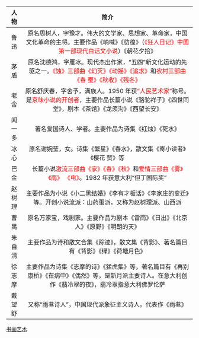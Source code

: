 
|  人物  |                             简介                             |
| :----: | :----------------------------------------------------------: |
|  鲁迅  | 原名周树人，字豫才。伟大的文学家、思想家、革命家，中国文化革命的主将。主要作品《呐喊》《彷徨》（<font color=red>《狂人日记》中国第一部现代白话文小说</font>）《朝花夕拾》 |
|  茅盾  | 原名沈德鸿，字雁冰。现代杰出作家，“五四”新文化运动的先驱之一。<font color=red>《蚀》三部曲《幻灭》《动摇》《追求》</font>和<font color=red>农村三部曲《春 蚕》《秋收》《残冬》</font> |
|  老舍  | 原名舒庆春，字舍予，满族人。1950 年获<font color=red>“人民艺术家”</font>称号。是<font color=red>京味小说的开创者</font>，主要作品长篇小说《骆驼祥子》《四世同堂》，剧本《茶馆》《龙须沟》《西望长安》 |
| 闻一多 |      著名爱国诗人、学者。主要作品为诗集《红烛》《死水》      |
|  冰心  | 原名谢婉莹，女。诗集《繁星》《春水》，散文集《寄小读者》《樱花 赞》等 |
|  巴金  | 长篇小说<font color=red>激流三部曲《家》《春》《秋》</font>和<font color=red>爱情三部曲《雾》《雨》 《电》</font>。1982 年获意大利“但丁国际奖” |
| 赵树理 | 主要作品为小说《小二黑结婚》《李有才板话》《李家庄的变迁》等。开创小说流派：山药蛋派，又称为赵树理派、山西派 |
|  曹禺  | 原名万家宝，戏剧家。主要作品为剧本《雷雨》《日出》《北京人》《原野》《明朗的天》 |
| 朱自清 | 主要作品为诗和散文合集《踪迹》，散文集《背影》、著名篇目有《背影》《绿》《荷塘月色》 |
| 徐志摩 | 主要作品为诗集《志摩的诗》《猛虎集》等，著名篇目有《再别康桥》《在病中》《偶然》等，是新月派主要诗人。在意大利创作《翡冷翠的夜》，翡冷翠指意大利佛罗伦萨 |
| 戴望舒 |    又称“雨巷诗人”，中国现代派象征主义诗人。代表作《雨巷》    |

[书画艺术](lsrw/zgwh/shys)